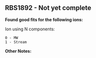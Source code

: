 ## RBS1892 - Not yet complete
**Found good fits for the following ions:**

Ion using N components:
```
0 - MW
1 - Stream
```


**Other Notes:**

